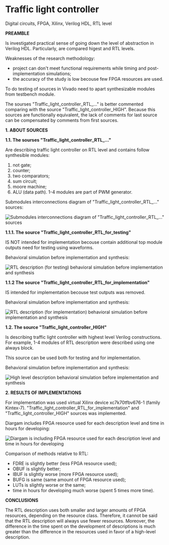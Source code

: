 # Traffic light controller
Digital circuits, FPGA, Xilinx, Verilog HDL, RTL level

**PREAMBLE** 

Is investigated practical sense of going down the level of abstraction in Verilog HDL. Particularly, are compared higest and RTL levels. 

Weaknesses of the research methodology: 
- project can don't meet functional requirements while timing and post-implementation simulations;
- the accuracy of the study is low becouse few FPGA resources are used. 

To do testing of sources in Vivado need to apart synthesizable modules from testbench module.

The sourses "Traffic_light_controller_RTL_..." is better commented comparing with the source "Traffic_light_controller_HIGH". Because this sources are functionally equivalent, the lack of comments for last source can be compensated by comments from first sources.  

**1. ABOUT SOURCES**

**1.1. The sourses "Traffic_light_controller_RTL_..."**

Are describing traffic light controller on RTL level and contains follow synthesible modules:
1) not gate; 
2) counter;
3) two comparators;
4) sum circuit;
5) moore machine;
6) ALU (data path).
1-4 modules are part of PWM generator.
 
Submodules interconnections diagram of "Traffic_light_controller_RTL_..." sources:

![Submodules interconnections diagram of "Traffic_light_controller_RTL_..." sources](https://github.com/user-attachments/assets/be9ea7eb-935d-4b9f-b66e-452712a6958d)

**1.1.1. The source "Traffic_light_controller_RTL_for_testing"**

IS NOT intended for implementation becouse contain additional top module outputs need for testing using waveforms.

Behavioral simulation before implementation and synthesis:

![RTL description (for testing) behavioral simulation before implementation and synthesis](https://github.com/user-attachments/assets/9cb02b07-31c9-4fab-8aa9-f4082107d8c0)

**1.1.2 The source "Traffic_light_controller_RTL_for_implementation"**

IS intended for implementation becouse test outputs was removed.

Behavioral simulation before implementation and synthesis:

![RTL description (for implementation) behavioral simulation before implementation and synthesis](https://github.com/user-attachments/assets/17a38aa5-199d-49e1-a8fa-f4d53cb2914a)


**1.2. The source "Traffic_light_controller_HIGH"**

Is describing traffic light controller with highest level Verilog constructions.
For example, 1-4 modules of RTL description were described using one always block.

This source can be used both for testing and for implementation.

Behavioral simulation before implementation and synthesis:

![High level description behavioral simulation before implementation and synthesis](https://github.com/user-attachments/assets/de25708e-30f1-4132-b3db-55a08c1cd255)

**2. RESULTS OF IMPLEMENTATIONS**

For implementation was used virtual Xilinx device xc7k70tfbv676-1 (family Kintex-7). "Traffic_light_controller_RTL_for_implementation" and "Traffic_light_controller_HIGH" sources was implemented.  

Diargam includes FPGA resource used for each description level and time in hours for developing: 

![Diargam is including FPGA resource used for each description level and time in hours for developing](https://github.com/user-attachments/assets/05b016f0-a715-4085-852a-737e9d70f4fc)

Comparison of methods relative to RTL:
- FDRE is slightly better (less FPGA resource used);
- OBUF is slightly better;
- IBUF is slightly worse (more FPGA resource used);
- BUFG is same (same amount of FPGA resource used);
- LUTs is slightly worse or the same;
- time in hours for developing much worse (spent 5 times more time).

**CONCLUSIONS**

The RTL description uses both smaller and larger amounts of FPGA resources, depending on the resource class. Therefore, it cannot be said that the RTL description will always use fewer resources. Moreover, the difference in the time spent on the development of descriptions is much greater than the difference in the resources used in favor of a high-level description.




